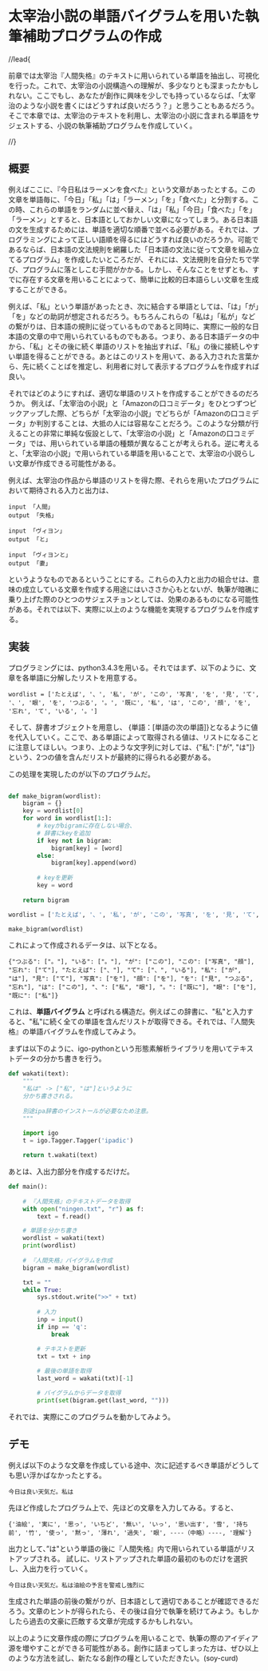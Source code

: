 太宰治小説の単語バイグラムを用いた執筆補助プログラムの作成
====

//lead{

前章では太宰治『人間失格』のテキストに用いられている単語を抽出し、可視化を行った。これで、太宰治の小説構造への理解が、多少なりとも深まったかもしれない。ここでもし、あなたが創作に興味を少しでも持っているならば、「太宰治のような小説を書くにはどうすれば良いだろう？」と思うこともあるだろう。そこで本章では、太宰治のテキストを利用し、太宰治の小説に含まれる単語をサジェストする、小説の執筆補助プログラムを作成していく。

//}

## 概要

例えばここに、『今日私はラーメンを食べた』という文章があったとする。この文章を単語毎に、「今日」「私」「は」「ラーメン」「を」「食べた」と分割する。この時、これらの単語をランダムに並べ替え、「は」「私」「今日」「食べた」「を」「ラーメン」とすると、日本語としておかしい文章になってしまう。ある日本語の文を生成するためには、単語を適切な順番で並べる必要がある。それでは、プログラミングによって正しい語順を得るにはどうすれば良いのだろうか。可能であるならば、日本語の文法規則を網羅した「日本語の文法に従って文章を組み立てるプログラム」を作成したいところだが、それには、文法規則を自分たちで学び、プログラムに落としこむ手間がかかる。しかし、そんなことをせずとも、すでに存在する文章を用いることによって、簡単に比較的日本語らしい文章を生成することができる。

例えば、「私」という単語があったとき、次に結合する単語としては、「は」「が」「を」などの助詞が想定されるだろう。もちろんこれらの「私は」「私が」などの繋がりは、日本語の規則に従っているものであると同時に、実際に一般的な日本語の文章の中で用いられているものでもある。つまり、ある日本語データの中から、「私」とその後に続く単語のリストを抽出すれば、「私」の後に接続しやすい単語を得ることができる。あとはこのリストを用いて、ある入力された言葉から、先に続くことばを推定し、利用者に対して表示するプログラムを作成すれば良い。

それではどのようにすれば、適切な単語のリストを作成することができるのだろうか。
例えば、「太宰治の小説」と「Amazonの口コミデータ」をひとつずつピックアップした際、どちらが「太宰治の小説」でどちらが「Amazonの口コミデータ」か判別することは、大抵の人には容易なことだろう。このような分類が行えることの非常に単純な仮設として、「太宰治の小説」と「Amazonの口コミデータ」では、用いられている単語の種類が異なることが考えられる。逆に考えると、「太宰治の小説」で用いられている単語を用いることで、太宰治の小説らしい文章が作成できる可能性がある。

例えば、太宰治の作品から単語のリストを得た際、それらを用いたプログラムにおいて期待される入力と出力は、

```
input 「人間」
output 「失格」

input 「ヴィヨン」
output 「と」

input 「ヴィヨンと」
output 「妻」
```

というようなものであるということにする。これらの入力と出力の組合せは、意味の成立している文章を作成する用途にはいささか心もとないが、執筆が暗礁に乗り上げた際のひとつのサジェスチョンとしては、効果のあるものになる可能性がある。それでは以下、実際に以上のような機能を実現するプログラムを作成する。


## 実装

プログラミングには、python3.4.3を用いる。それではまず、以下のように、文章を各単語に分解したリストを用意する。

```
wordlist = ['たとえば', '、', '私', 'が', 'この', '写真', 'を', '見', 'て', '、', '眼', 'を', 'つぶる', '。', '既に', '私', 'は', 'この', '顔', 'を', '忘れ', 'て', 'いる', '。']
```

そして、辞書オブジェクトを用意し、
{単語：[単語の次の単語]}となるように値を代入していく。ここで、ある単語によって取得される値は、リストになることに注意してほしい。つまり、上のような文字列に対しては、{"私": ["が", "は"]}という、2つの値を含んだリストが最終的に得られる必要がある。

この処理を実現したのが以下のプログラムだ。


```python

def make_bigram(wordlist):
    bigram = {}
    key = wordlist[0]
    for word in wordlist[1:]:
        # keyがbigramに存在しない場合、
        # 辞書にkeyを追加
        if key not in bigram:
            bigram[key] = [word]
        else:
            bigram[key].append(word)
        
        # keyを更新
        key = word
        
    return bigram

wordlist = ['たとえば', '、', '私', 'が', 'この', '写真', 'を', '見', 'て', '、', '眼', 'を', 'つぶる', '。', '既に', '私', 'は', 'この', '顔', 'を', '忘れ', 'て', 'いる', '。']

make_bigram(wordlist)

```

これによって作成されるデータは、以下となる。

```
{"つぶる": ["。"], "いる": ["。"], "が": ["この"], "この": ["写真", "顔"], "忘れ": ["て"], "たとえば": ["、"], "て": ["、", "いる"], "私": ["が", "は"], "見": ["て"], "写真": ["を"], "顔": ["を"], "を": ["見", "つぶる", "忘れ"], "は": ["この"], "、": ["私", "眼"], "。": ["既に"], "眼": ["を"], "既に": ["私"]}
```

これは、**単語バイグラム** と呼ばれる構造だ。例えばこの辞書に、"私"と入力すると、"私"に続く全ての単語を含んだリストが取得できる。それでは、『人間失格』の単語バイグラムを作成してみよう。

まずは以下のように、igo-pythonという形態素解析ライブラリを用いてテキストデータの分かち書きを行う。

```python
def wakati(text):
    """
    "私は" -> ["私", "は"]というように
    分かち書きされる。
    
    別途ipa辞書のインストールが必要なため注意。
    """
    
    import igo
    t = igo.Tagger.Tagger('ipadic')

    return t.wakati(text)
```

あとは、入出力部分を作成するだけだ。


```python
def main():
    
    # 『人間失格』のテキストデータを取得
    with open("ningen.txt", "r") as f:
        text = f.read()

    # 単語を分かち書き
    wordlist = wakati(text)
    print(wordlist)    
    
    # 『人間失格』バイグラムを作成
    bigram = make_bigram(wordlist)

    txt = ""
    while True:
        sys.stdout.write(">>" + txt)
        
        # 入力
        inp = input()
        if inp == 'q':
            break

        # テキストを更新
        txt = txt + inp
        
        # 最後の単語を取得
        last_word = wakati(txt)[-1]

        # バイグラムからデータを取得
        print(set(bigram.get(last_word, "")))
```

それでは、実際にこのプログラムを動かしてみよう。


## デモ
例えば以下のような文章を作成している途中、次に記述するべき単語がどうしても思い浮かばなかったとする。

```
今日は良い天気だ。私は
```

先ほど作成したプログラム上で、先ほどの文章を入力してみる。すると、

```
{'油絵', '実に', '思っ', 'いちど', '無い', 'いっ', '思い出す', '雪', '持ち前', '竹', '使っ', '黙っ', '薄れ', '過失', '眼', ----（中略）----, '理解'}

```

出力として、”は"という単語の後に『人間失格』内で用いられている単語がリストアップされる。
試しに、リストアップされた単語の最初のものだけを選択し、入出力を行っていく。

```
今日は良い天気だ。私は油絵の予言を警戒し強烈に
```

生成された単語の前後の繋がりが、日本語として適切であることが確認できるだろう。文章のヒントが得られたら、その後は自分で執筆を続けてみよう。もしかしたら過去の文豪に匹敵する文章が完成するかもしれない。

以上のように文章作成の際にプログラムを用いることで、執筆の際のアイディア源を増やすことができる可能性がある。創作に詰まってしまった方は、ぜひ以上のような方法を試し、新たなる創作の糧としていただきたい。(soy-curd)
